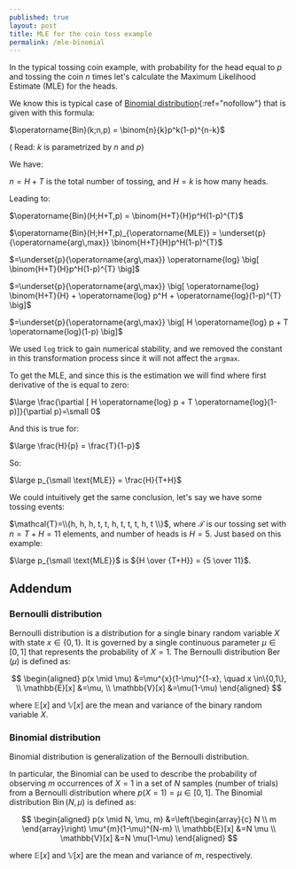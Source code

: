 ```yaml
---
published: true
layout: post
title: MLE for the coin toss example
permalink: /mle-binomial
---
```


 
In the typical tossing coin example, with probability for the head equal to $p$ and tossing the coin $n$ times let's calculate the Maximum Likelihood Estimate (MLE) for the heads.

We know this is typical case of [Binomial distribution](https://en.wikipedia.org/wiki/Binomial_distribution){:ref="nofollow"} that is given with this formula:


$\operatorname{Bin}(k;n,p) = \binom{n}{k}p^k(1-p)^{n-k}$

( Read: $k$ is parametrized by $n$ and $p$)

We have:

$n=H+T$ is the total number of tossing, and $H=k$ is how many heads.

Leading to:

$\operatorname{Bin}(H;H+T,p) = \binom{H+T}{H}p^H(1-p)^{T}$

$\operatorname{Bin}(H;H+T,p)_{\operatorname{MLE}} = \underset{p}{\operatorname{arg\,max}} \binom{H+T}{H}p^H(1-p)^{T}$

$=\underset{p}{\operatorname{arg\,max}} \operatorname{log} \big[ \binom{H+T}{H}p^H(1-p)^{T} \big]$

$=\underset{p}{\operatorname{arg\,max}} \big[ \operatorname{log} \binom{H+T}{H} + \operatorname{log} p^H + \operatorname{log}(1-p)^{T} \big]$

$=\underset{p}{\operatorname{arg\,max}} \big[ H \operatorname{log} p + T \operatorname{log}(1-p) \big]$

We used `log` trick to gain numerical stability, and we removed the constant in this transformation process since it will not affect the `argmax`.

To get the MLE, and since this is the estimation we will find where first derivative of the is equal to zero:

$\large \frac{\partial [ H  \operatorname{log} p + T \operatorname{log}(1-p)]}{\partial p}=\small 0$

And this is true for:

$\large \frac{H}{p} = \frac{T}{1-p}$

So:

$\large p_{\small \text{MLE}} = \frac{H}{T+H}$

We could intuitively get the same conclusion, let's say we have some tossing events:


$\mathcal{T}=\\{h, h, h, t, t, h, t, t, t, h, t \\}$, where $\mathcal{T}$ is our tossing set with $n = T+H = 11$ elements, and number of heads is $H=5$. Just based on this example:

$\large p_{\small \text{MLE}}$ is ${H \over {T+H}} = {5 \over 11}$.


## Addendum

### Bernoulli distribution

Bernoulli distribution is a distribution for a single binary random variable $X$ with state $x \in\{0,1\}$. It is governed by a single continuous parameter $\mu \in[0,1]$ that represents the probability of $X=1 .$ The Bernoulli distribution $\operatorname{Ber}(\mu)$ is defined as:

$$
\begin{aligned}
p(x \mid \mu) &=\mu^{x}(1-\mu)^{1-x}, \quad x \in\{0,1\}, \\
\mathbb{E}[x] &=\mu, \\
\mathbb{V}[x] &=\mu(1-\mu)
\end{aligned}
$$

where $\mathbb{E}[x]$ and $\mathbb{V}[x]$ are the mean and variance of the binary random variable $X$.

### Binomial distribution

Binomial distribution is generalization of the Bernoulli distribution.

In particular, the Binomial can be used to describe the probability of observing $m$ occurrences of $X=1$ in a set of $N$ samples (number of trials) from a Bernoulli distribution where $p(X=1)=\mu \in[0,1] .$ The Binomial distribution $\operatorname{Bin}(N, \mu)$ is defined as:

$$
\begin{aligned}
p(x \mid N, \mu, m) &=\left(\begin{array}{c}
N \\
m
\end{array}\right) \mu^{m}(1-\mu)^{N-m} \\
\mathbb{E}[x] &=N \mu \\
\mathbb{V}[x] &=N \mu(1-\mu)
\end{aligned}
$$

where $\mathbb{E}[x]$ and $\mathbb{V}[x]$ are the mean and variance of $m$, respectively.


<!--
#### Implementing `argmax` in Python

The `argmax` operator is simple to get the maximum argument. In Python code explaining the `argmax` would be like this:

```python
import numpy as np
  
mat = np.random.randint(50, size=(3, 4))
print(mat)   

print("Max element : ", np.argmax(mat)) 
print("Indices of Max elements (columns): ", np.argmax(mat, axis=0)) 
print("Indices of Max elements (rows): ", np.argmax(mat, axis=1)) 
```

Output:
```
[[13 21 48 49]
 [ 5 41 35  0]
 [31  5 30  0]]
Max element :  3
Indices of Max elements (columns):  [2 1 0 0]
Indices of Max elements (rows):  [3 1 0]
```
-->
